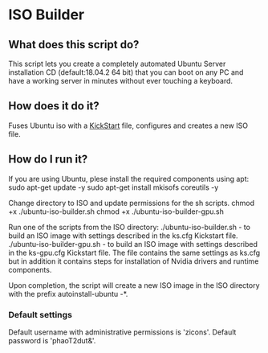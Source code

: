 # ISO Builder

## What does this script do? 

This script lets you create a completely automated Ubuntu Server installation CD (default:18.04.2 64 bit) that you can boot on any PC and have a working server in minutes without ever touching a keyboard.

## How does it do it?

Fuses Ubuntu iso with a [KickStart](https://pykickstart.readthedocs.io/en/latest/) file, configures and creates a new ISO file.

## How do I run it?
If you are using Ubuntu, plese install the required components using apt:
sudo apt-get update -y
sudo apt-get install mkisofs coreutils -y

Change directory to ISO and update permissions for the sh scripts.
chmod +x ./ubuntu-iso-builder.sh
chmod +x ./ubuntu-iso-builder-gpu.sh

Run one of the scripts from the ISO directory:
./ubuntu-iso-builder.sh - to build an ISO image with settings described in the ks.cfg Kickstart file.
./ubuntu-iso-builder-gpu.sh - to build an ISO image with settings described in the ks-gpu.cfg Kickstart file. The file contains the same settings as ks.cfg but in addition it contains steps for installation of Nvidia drivers and runtime components.

Upon completion, the script will create a new ISO image in the ISO directory with the prefix autoinstall-ubuntu -*.
### Default settings

Default username with administrative permissions is 'zicons'.
Default password is 'phaoT2dut&'.